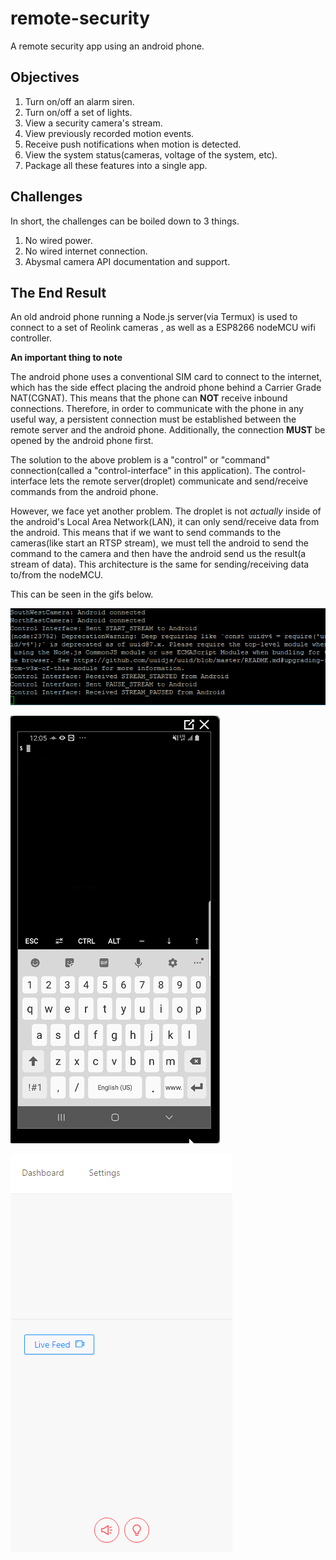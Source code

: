 # remote-security

A remote security app using an android phone.

## Objectives
1) Turn on/off an alarm siren. 
2) Turn on/off a set of lights.
3) View a security camera's stream. 
4) View previously recorded motion events. 
5) Receive push notifications when motion is detected.
6) View the system status(cameras, voltage of the system, etc).
7) Package all these features into a single app.

## Challenges
In short, the challenges can be boiled down to 3 things.
1) No wired power.
2) No wired internet connection.
3) Abysmal camera API documentation and support.

## The End Result
An old android phone running a Node.js server(via Termux) is used to connect to a set of Reolink cameras , as well as a ESP8266 nodeMCU wifi controller. 

**An important thing to note**

The android phone uses a conventional SIM card to connect to the internet, which has the side effect placing the android phone behind a Carrier Grade NAT(CGNAT). This means that the phone can **NOT** receive inbound connections. Therefore, in order to communicate with the phone in any useful way, a persistent connection must be established between the remote server and the android phone. Additionally, the connection **MUST** be opened by the android phone first. 

The solution to the above problem is a "control" or "command" connection(called a "control-interface" in this application). The control-interface lets the remote server(droplet) communicate and send/receive commands from the android phone.

However, we face yet another problem. The droplet is not *actually* inside of the android's Local Area Network(LAN), it can only send/receive data from the android. This means that if we want to send commands to the cameras(like start an RTSP stream), we must tell the android to send the command to the camera and then have the android send us the result(a stream of data). This architecture is the same for sending/receiving data to/from the nodeMCU.

This can be seen in the gifs below.

![](droplet-conn-demo.gif)

![](android-conn-demo.gif)

![](app-livefeed-demo.gif)
